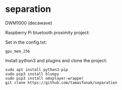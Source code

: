 # separation
DWM1000 (decawave)

Raspberry Pi bluetooth proximity project:

Set in the config.txt:
```
gpu_mem_256
```

Install python3 and plugins and clone the project:
```
sudo apt install python3-pip
sudo pip3 install bluepy
sudo pip3 install omxplayer-wrapper
git clone https://github.com/tamasfonak/separation
```